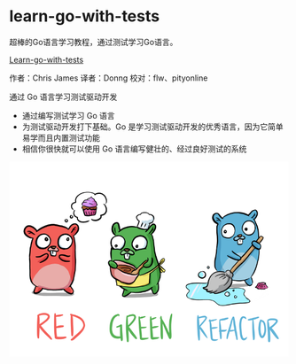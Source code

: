 # learn-go-with-tests

超棒的Go语言学习教程，通过测试学习Go语言。

[Learn-go-with-tests](https://studygolang.gitbook.io/learn-go-with-tests/)

作者：Chris James 译者：Donng 校对：flw、pityonline

通过 Go 语言学习测试驱动开发

- 通过编写测试学习 Go 语言
- 为测试驱动开发打下基础。Go 是学习测试驱动开发的优秀语言，因为它简单易学而且内置测试功能
- 相信你很快就可以使用 Go 语言编写健壮的、经过良好测试的系统

![](https://raw.githubusercontent.com/yuancf1024/learn-go-with-tests/master/red-green-blue-gophers-smaller.png)
